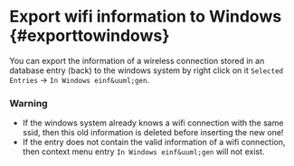# Export wifi information to Windows {#exporttowindows}
You can export the information of a wireless connection stored in an database entry (back) to the windows system by right click on it `Selected Entries` &rarr; `In Windows einf&uuml;gen`.

### Warning
- If the windows system already knows a wifi connection with the same ssid, then this old information is deleted before inserting the new one!
- If the entry does not contain the valid information of a wifi connection, then context menu entry `In Windows einf&uuml;gen` will not exist.
